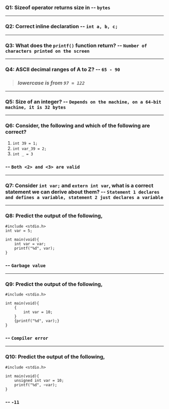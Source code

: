 ### Q1: Sizeof operator returns size in -- `bytes`
---
### Q2: Correct inline declaration -- `int a, b, c;`
---
### Q3: What does the `printf()` function return? -- `Number of characters printed on the screen`
---
### Q4: ASCII decimal ranges of A to Z? -- `65 - 90`
> ###  *lowercase is from `97 = 122`*
---
### Q5: Size of an integer? -- `Depends on the machine, on a 64-bit machine, it is 32 bytes`
---
### Q6: Consider, the following and which of the following are correct?

1) `int 39 = 1;`
2) `int var_39 = 2;`
3) `int _ = 3`

### -- `Both <2> and <3> are valid`
---
### Q7: Consider `int var;` and `extern int var`, what is a correct statement we can derive about them? -- `Statement 1 declares and defines a variable, statement 2 just declares a variable`
---
### Q8: Predict the output of the following,

```
#include <stdio.h>
int var = 5;

int main(void){
    int var = var;
    printf("%d", var);
}
```

### -- `Garbage value`
---
### Q9: Predict the output of the following,

```
#include <stdio.h>

int main(void){
    {
        int var = 10;
    }
    {printf("%d", var);}
}
```

### -- `Compiler error`
---
### Q10: Predict the output of the following,

```
#include <stdio.h>

int main(void){
    unsigned int var = 10;
    printf("%d", ~var);
}
```

### -- `-11`